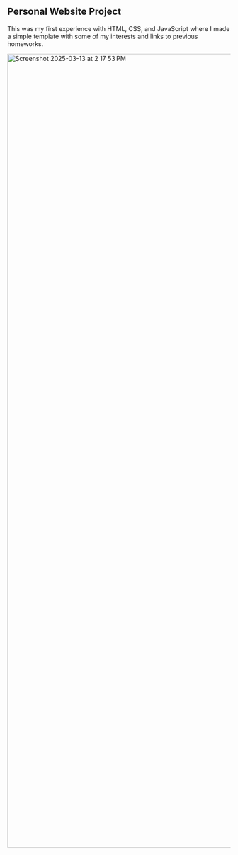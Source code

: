 ## Personal Website Project

This was my first experience with HTML, CSS, and JavaScript where I made a simple template with some of my interests and links to previous homeworks. 

<img width="1792" alt="Screenshot 2025-03-13 at 2 17 53 PM" src="https://github.com/user-attachments/assets/eb86d63a-4894-4794-805a-800db166d498" />
